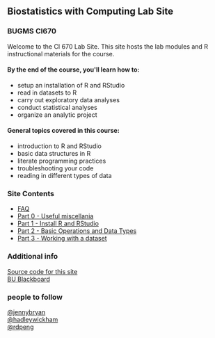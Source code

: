 ##  Biostatistics with Computing Lab Site
### BUGMS CI670

Welcome to the CI 670 Lab Site.  This site hosts the lab modules and R instructional materials for the course.

#### By the end of the course, you'll learn how to:
- setup an installation of R and RStudio
- read in datasets to R
- carry out exploratory data analyses
- conduct statistical analyses
- organize an analytic project

#### General topics covered in this course:
- introduction to R and RStudio
- basic data structures in R
- literate programming practices
- troubleshooting your code
- reading in different types of data

### Site Contents
* [FAQ](FAQ.html)
* [Part 0 - Useful miscellania](part0_misc.html)
* [Part 1 - Install R and RStudio](part1_install_r.html)
* [Part 2 - Basic Operations and Data Types](part2_basic_operations_data_types.html)
* [Part 3 - Working with a dataset](part3_working_with_a_dataset.html)

### Additional info
[Source code for this site](https://github.com/timothytsai/CI670)  
[BU Blackboard](https://learn.bu.edu)

### people to follow
[@jennybryan](https://twitter.com/jennybryan)  
[@hadleywickham](https://twitter.com/hadleywickham)  
[@rdpeng](https://twitter.com/rdpeng)